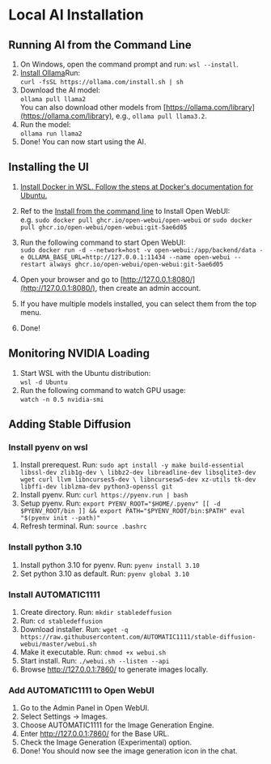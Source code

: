 # Local AI Installation

## Running AI from the Command Line

1.  On Windows, open the command prompt and run: `wsl --install`.
3.  [Install Ollama](https://ollama.com/download/linux)Run:  
    `curl -fsSL https://ollama.com/install.sh | sh`
4.  Download the AI model:  
    `ollama pull llama2`  
    You can also download other models from [https://ollama.com/library](https://ollama.com/library), e.g., `ollama pull llama3.2`.
5.  Run the model:  
    `ollama run llama2`
6.  Done! You can now start using the AI.

## Installing the UI

1.  [Install Docker in WSL. Follow the steps at Docker's documentation for Ubuntu.](https://docs.docker.com/engine/install/ubuntu/#install-using-the-repository)
3.  Ref to the [Install from the command line](https://github.com/open-webui/open-webui/pkgs/container/open-webui) to Install Open WebUI:  
    e.g. `sudo docker pull ghcr.io/open-webui/open-webui` or `sudo docker pull ghcr.io/open-webui/open-webui:git-5ae6d05` 
4.  Run the following command to start Open WebUI:  
    `sudo docker run -d --network=host -v open-webui:/app/backend/data -e OLLAMA_BASE_URL=http://127.0.0.1:11434 --name open-webui --restart always ghcr.io/open-webui/open-webui:git-5ae6d05`
    
5.  Open your browser and go to [http://127.0.0.1:8080/](http://127.0.0.1:8080/), then create an admin account.
6.  If you have multiple models installed, you can select them from the top menu.
7.  Done!

## Monitoring NVIDIA Loading

1.  Start WSL with the Ubuntu distribution:  
    `wsl -d Ubuntu`
2.  Run the following command to watch GPU usage:  
    `watch -n 0.5 nvidia-smi`

## Adding Stable Diffusion
### Install pyenv on wsl
1. Install prerequest. Run:
   `sudo apt install -y make build-essential libssl-dev zlib1g-dev \
libbz2-dev libreadline-dev libsqlite3-dev wget curl llvm libncurses5-dev \
libncursesw5-dev xz-utils tk-dev libffi-dev liblzma-dev python3-openssl git`
2. Install pyenv. Run:
   `curl https://pyenv.run | bash`
3. Setup pyenv. Run:
   `export PYENV_ROOT="$HOME/.pyenv"
[[ -d $PYENV_ROOT/bin ]] && export PATH="$PYENV_ROOT/bin:$PATH"
eval "$(pyenv init --path)"`
4. Refresh terminal. Run:
   `source .bashrc`
### Install python 3.10
1. Install python 3.10 for pyenv. Run:
   `pyenv install 3.10`
2. Set python 3.10 as default. Run:
   `pyenv global 3.10`

### Install AUTOMATIC1111
1. Create directory. Run:
   `mkdir stabledeffusion`
2. Run:
   `cd stabledeffusion`
3. Download installer. Run:
   `wget -q https://raw.githubusercontent.com/AUTOMATIC1111/stable-diffusion-webui/master/webui.sh`
4. Make it executable. Run:
   `chmod +x webui.sh`
5. Start install. Run:
   `./webui.sh --listen --api`
6. Browse http://127.0.0.1:7860/ to generate images locally. 
### Add AUTOMATIC1111 to Open WebUI
1. Go to the Admin Panel in Open WebUI.
2. Select Settings -> Images.
3. Choose AUTOMATIC1111 for the Image Generation Engine.
4. Enter http://127.0.0.1:7860/ for the Base URL.
5. Check the Image Generation (Experimental) option.
6. Done! You should now see the image generation icon in the chat.

   

